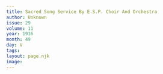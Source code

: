 ```yaml
---
title: Sacred Song Service By E.S.P. Choir And Orchestra
author: Unknown
issue: 29
volume: 11
year: 1916
month: 49
day: V
tags:
layout: page.njk
image:
---
```


